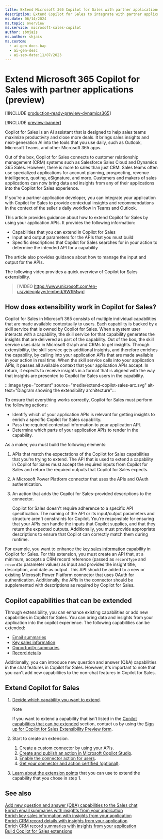 ```yaml
---
title: Extend Microsoft 365 Copilot for Sales with partner applications (preview)
description: Extend Copilot for Sales to integrate with partner applications to provide contextual insights and recommendations in Teams and Outlook.
ms.date: 06/14/2024
ms.topic: overview
ms.service: microsoft-sales-copilot
author: sbmjais
ms.author: shjais
ms.custom:
  - ai-gen-docs-bap
  - ai-gen-desc
  - ai-seo-date:11/07/2023
---
```


# Extend Microsoft 365 Copilot for Sales with partner applications (preview)

[!INCLUDE [production-ready-preview-dynamics365](~/../shared-content/shared/preview-includes/production-ready-preview-dynamics365.md)]

[!INCLUDE [preview-banner](~/../shared-content/shared/preview-includes/preview-banner.md)]

Copilot for Sales is an AI assistant that is designed to help sales teams maximize productivity and close more deals. It brings sales insights and next-generation AI into the tools that you use daily, such as Outlook, Microsoft Teams, and other Microsoft 365 apps.

Out of the box, Copilot for Sales connects to customer relationship management (CRM) systems such as Salesforce Sales Cloud and Dynamics 365 Sales. However, there is more to sales than just CRM. Sales teams often use specialized applications for account planning, prospecting, revenue intelligence, quoting, eSignature, and more. Customers and makers of sales applications can now bring data and insights from any of their applications into the Copilot for Sales experience. 

If you're a partner application developer, you can integrate your application with Copilot for Sales to provide contextual insights and recommendations in the context of the seller's daily workflow in Teams and Outlook.

This article provides guidance about how to extend Copilot for Sales by using your application APIs. It provides the following information:

- Capabilities that you can extend in Copilot for Sales
- Input and output parameters for the APIs that you must build
- Specific descriptions that Copilot for Sales searches for in your action to determine the intended API for a capability

The article also provides guidance about how to manage the input and output for the APIs. 

The following video provides a quick overview of Copilot for Sales extensibility.

> [!VIDEO https://www.microsoft.com/en-us/videoplayer/embed/RW1lMwg]

## How does extensibility work in Copilot for Sales?

Copilot for Sales in Microsoft 365 consists of multiple individual capabilities that are made available contextually to users. Each capability is backed by a skill service that is owned by Copilot for Sales. When a system user interacts with a capability, the skill service for that capability generates the insights that are delivered as part of the capability. Out of the box, the skill service uses data in Microsoft Graph and CRMs to get insights. Through extensibility, the skill service gets additional insights, and therefore enriches the capability, by calling into your application APIs that are made available in your action in real time. When the skill service calls into your application APIs, it passes all available context that your application APIs accept. In return, it expects to receive insights in a format that is aligned with the way that insights are presented to Copilot for Sales users in the capability.

:::image type="content" source="media/extend-copilot-sales-arc.svg" alt-text="Diagram showing the extensibility architecture":::

To ensure that everything works correctly, Copilot for Sales must perform the following actions:

- Identify which of your application APIs is relevant for getting insights to enrich a specific Copilot for Sales capability.
- Pass the required contextual information to your application API.
- Determine which parts of your application APIs to render in the capability.

As a maker, you must build the following elements:

1. APIs that match the expectations of the Copilot for Sales capabilities that you're trying to extend. The API that is used to extend a capability in Copilot for Sales must accept the required inputs from Copilot for Sales and return the required outputs that Copilot for Sales expects.
1. A Microsoft Power Platform connector that uses the APIs and OAuth authentication.
1. An action that adds the Copilot for Sales–provided descriptions to the connector.

    Copilot for Sales doesn't require adherence to a specific API specification. The naming of the API or its input/output parameters and structure aren't constraints for Copilot. You're responsible for ensuring that your APIs can handle the inputs that Copilot supplies, and that they return the expected outputs. Additionally, you must provide appropriate descriptions to ensure that Copilot can correctly match them during runtime.

For example, you want to enhance the [key sales information](key-sales-info.md) capability in Copilot for Sales. For this extension, you must create an API that, at a minimum, accepts a CRM record reference (passed as `recordType` and `recordId` parameter values) as input and provides the insight title, description, and date as output. This API should be added to a new or existing Microsoft Power Platform connector that uses OAuth for authentication. Additionally, the APIs in the connector should be supplemented with descriptions as required by Copilot for Sales.

## Copilot capabilities that can be extended

Through extensibility, you can enhance existing capabilities or add new capabilities in Copilot for Sales. You can bring data and insights from your application into the copilot experience. The following capabilities can be extended:

- [Email summaries](email-summary-premium.md)
- [Key sales information](key-sales-info.md)
- [Opportunity summaries](view-opportunity-summary.md)
- [Record details](view-record-details.md)

Additionally, you can introduce new question and answer (Q&A) capabilities in the chat features in Copilot for Sales. However, it's important to note that you can't add new capabilities to the non-chat features in Copilot for Sales.

## Extend Copilot for Sales

1. [Decide which capability you want to extend](#copilot-capabilities-that-can-be-extended).

    > [!NOTE]
    > If you want to extend a capability that isn't listed in the [Copilot capabilities that can be extended](#copilot-capabilities-that-can-be-extended) section, contact us by using the [Sign up for Copilot for Sales Extensibility Preview form](https://aka.ms/CopilotForSalesExtensibilityPreview).

1. Start to create an extension.

    1. [Create a custom connector by using your APIs](custom-connector-action.md#create-and-test-a-custom-connector-in-microsoft-power-platform).
    1. [Create and publish an action in Microsoft Copilot Studio](custom-connector-action.md#create-and-publish-an-action-in-copilot-studio).
    1. [Enable the connector action for users](custom-connector-action.md#enable-the-connector-action-for-users).
    1. [Get your connector and action certified (optional)](custom-connector-action.md#get-your-connector-and-action-certified-optional).

1. [Learn about the extension points](build-apis.md) that you can use to extend the capability that you chose in step 1.

## See also

[Add new question and answer (Q&A) capabilities to the Sales chat](extend-m365-chat.md)<br>
[Enrich email summaries with insights from your application](extend-email-summary.md)<br>
[Enrich key sales information with insights from your application](extend-key-sales-info.md)<br>
[Enrich CRM record details with insights from your application](extend-record-details.md)<br>
[Enrich CRM record summaries with insights from your application](extend-record-summary.md)<br>
[Build Copilot for Sales extensions](build-apis.md)
